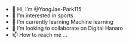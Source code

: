 - 👋 Hi, I’m @YongJae-Park115
- 👀 I’m interested in sports
- 🌱 I’m currently learning Machine learning
- 💞️ I’m looking to collaborate on Digital Hanaro
- 📫 How to reach me ...

<!---
YongJae-Park115/YongJae-Park115 is a ✨ special ✨ repository because its `README.md` (this file) appears on your GitHub profile.
You can click the Preview link to take a look at your changes.
--->
